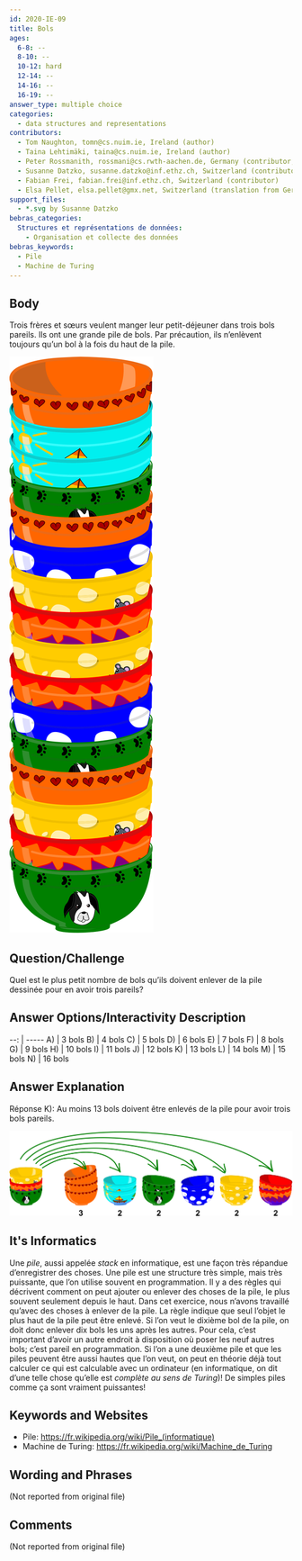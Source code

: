 ```yaml
---
id: 2020-IE-09
title: Bols
ages:
  6-8: --
  8-10: --
  10-12: hard
  12-14: --
  14-16: --
  16-19: --
answer_type: multiple choice
categories:
  - data structures and representations
contributors:
  - Tom Naughton, tomn@cs.nuim.ie, Ireland (author)
  - Taina Lehtimäki, taina@cs.nuim.ie, Ireland (author)
  - Peter Rossmanith, rossmani@cs.rwth-aachen.de, Germany (contributor, translation from English into German)
  - Susanne Datzko, susanne.datzko@inf.ethz.ch, Switzerland (contributor, graphics)
  - Fabian Frei, fabian.frei@inf.ethz.ch, Switzerland (contributor)
  - Elsa Pellet, elsa.pellet@gmx.net, Switzerland (translation from German into French)
support_files:
  - *.svg by Susanne Datzko
bebras_categories:
  Structures et représentations de données:
    - Organisation et collecte des données
bebras_keywords:
  - Pile
  - Machine de Turing
---
```



## Body

Trois frères et sœurs veulent manger leur petit-déjeuner dans trois bols pareils. Ils ont une grande pile de bols. Par précaution, ils n’enlèvent toujours qu’un bol à la fois du haut de la pile.

![](graphics/2020-IE-09_taskbody1-compatible.svg "Pile de bols (70px)")


## Question/Challenge

Quel est le plus petit nombre de bols qu’ils doivent enlever de la pile dessinée pour en avoir trois pareils?


## Answer Options/Interactivity Description

--: | -----
 A) | 3 bols
 B) | 4 bols
 C) | 5 bols
 D) | 6 bols
 E) | 7 bols
 F) | 8 bols
 G) | 9 bols
 H) | 10 bols
 I) | 11 bols
 J) | 12 bols
 K) | 13 bols
 L) | 14 bols
 M) | 15 bols
 N) | 16 bols


## Answer Explanation

Réponse K): Au moins 13 bols doivent être enlevés de la pile pour avoir trois bols pareils.

![](graphics/2020-IE-09_explanationB-compatible.svg "Explication (550px)")


## It's Informatics

Une _pile_, aussi appelée _stack_ en informatique, est une façon très répandue d’enregistrer des choses. Une pile est une structure très simple, mais très puissante, que l’on utilise souvent en programmation. Il y a des règles qui décrivent comment on peut ajouter ou enlever des choses de la pile, le plus souvent seulement depuis le haut. Dans cet exercice, nous n’avons travaillé qu’avec des choses à enlever de la pile. La règle indique que seul l’objet le plus haut de la pile peut être enlevé. Si l’on veut le dixième bol de la pile, on doit donc enlever dix bols les uns après les autres. Pour cela, c’est important d’avoir un autre endroit à disposition où poser les neuf autres bols; c’est pareil en programmation. Si l’on a une deuxième pile et que les piles peuvent être aussi hautes que l’on veut, on peut en théorie déjà tout calculer ce qui est calculable avec un ordinateur (en informatique, on dit d’une telle chose qu’elle est _complète au sens de Turing_)! De simples piles comme ça sont vraiment puissantes!


## Keywords and Websites

 - Pile: https://fr.wikipedia.org/wiki/Pile_(informatique)
 - Machine de Turing: https://fr.wikipedia.org/wiki/Machine_de_Turing


## Wording and Phrases

(Not reported from original file)


## Comments

(Not reported from original file)
